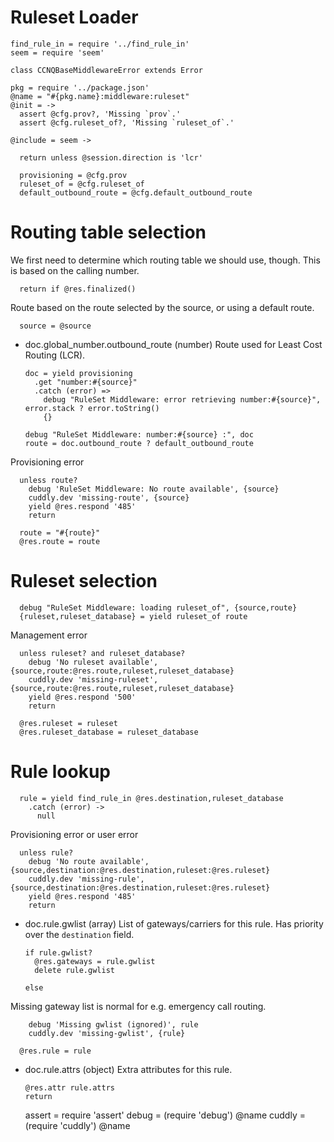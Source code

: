 Ruleset Loader
==============

    find_rule_in = require '../find_rule_in'
    seem = require 'seem'

    class CCNQBaseMiddlewareError extends Error

    pkg = require '../package.json'
    @name = "#{pkg.name}:middleware:ruleset"
    @init = ->
      assert @cfg.prov?, 'Missing `prov`.'
      assert @cfg.ruleset_of?, 'Missing `ruleset_of`.'

    @include = seem ->

      return unless @session.direction is 'lcr'

      provisioning = @cfg.prov
      ruleset_of = @cfg.ruleset_of
      default_outbound_route = @cfg.default_outbound_route

Routing table selection
=======================

We first need to determine which routing table we should use, though.
This is based on the calling number.

      return if @res.finalized()

Route based on the route selected by the source, or using a default route.

      source = @source

* doc.global_number.outbound_route (number) Route used for Least Cost Routing (LCR).

      doc = yield provisioning
        .get "number:#{source}"
        .catch (error) =>
          debug "RuleSet Middleware: error retrieving number:#{source}", error.stack ? error.toString()
          {}

      debug "RuleSet Middleware: number:#{source} :", doc
      route = doc.outbound_route ? default_outbound_route

Provisioning error

      unless route?
        debug 'RuleSet Middleware: No route available', {source}
        cuddly.dev 'missing-route', {source}
        yield @res.respond '485'
        return

      route = "#{route}"
      @res.route = route

Ruleset selection
=================

      debug "RuleSet Middleware: loading ruleset_of", {source,route}
      {ruleset,ruleset_database} = yield ruleset_of route

Management error

      unless ruleset? and ruleset_database?
        debug 'No ruleset available', {source,route:@res.route,ruleset,ruleset_database}
        cuddly.dev 'missing-ruleset', {source,route:@res.route,ruleset,ruleset_database}
        yield @res.respond '500'
        return

      @res.ruleset = ruleset
      @res.ruleset_database = ruleset_database

Rule lookup
===========

      rule = yield find_rule_in @res.destination,ruleset_database
        .catch (error) ->
          null

Provisioning error or user error

      unless rule?
        debug 'No route available', {source,destination:@res.destination,ruleset:@res.ruleset}
        cuddly.dev 'missing-rule', {source,destination:@res.destination,ruleset:@res.ruleset}
        yield @res.respond '485'
        return

* doc.rule.gwlist (array) List of gateways/carriers for this rule. Has priority over the `destination` field.

      if rule.gwlist?
        @res.gateways = rule.gwlist
        delete rule.gwlist

      else

Missing gateway list is normal for e.g. emergency call routing.

        debug 'Missing gwlist (ignored)', rule
        cuddly.dev 'missing-gwlist', {rule}

      @res.rule = rule

* doc.rule.attrs (object) Extra attributes for this rule.

      @res.attr rule.attrs
      return

    assert = require 'assert'
    debug = (require 'debug') @name
    cuddly = (require 'cuddly') @name
